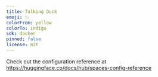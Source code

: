 ```yaml
---
title: Talking Duck
emoji: 📉
colorFrom: yellow
colorTo: indigo
sdk: docker
pinned: false
license: mit
---
```


Check out the configuration reference at https://huggingface.co/docs/hub/spaces-config-reference
